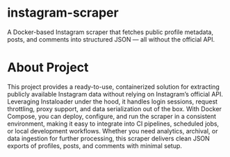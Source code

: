 # instagram-scraper
A Docker-based Instagram scraper that fetches public profile metadata, posts, and comments into structured JSON — all without the official API.
# About Project
This project provides a ready-to-use, containerized solution for extracting publicly available Instagram data without relying on Instagram’s official API. Leveraging Instaloader under the hood, it handles login sessions, request throttling, proxy support, and data serialization out of the box. With Docker Compose, you can deploy, configure, and run the scraper in a consistent environment, making it easy to integrate into CI pipelines, scheduled jobs, or local development workflows. Whether you need analytics, archival, or data ingestion for further processing, this scraper delivers clean JSON exports of profiles, posts, and comments with minimal setup.
